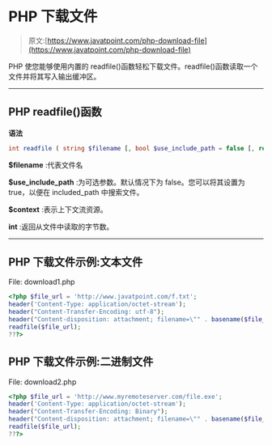 # PHP 下载文件

> 原文:[https://www.javatpoint.com/php-download-file](https://www.javatpoint.com/php-download-file)

PHP 使您能够使用内置的 readfile()函数轻松下载文件。readfile()函数读取一个文件并将其写入输出缓冲区。

* * *

## PHP readfile()函数

**语法**

```php
int readfile ( string $filename [, bool $use_include_path = false [, resource $context ]] )

```

**$filename** :代表文件名

**$use_include_path** :为可选参数。默认情况下为 false。您可以将其设置为 true，以便在 included_path 中搜索文件。

**$context** :表示上下文流资源。

**int** :返回从文件中读取的字节数。

* * *

## PHP 下载文件示例:文本文件

File: download1.php

```php
<?php $file_url = 'http://www.javatpoint.com/f.txt';
header('Content-Type: application/octet-stream');
header("Content-Transfer-Encoding: utf-8"); 
header("Content-disposition: attachment; filename=\"" . basename($file_url) . "\""); 
readfile($file_url);
???>

```

## PHP 下载文件示例:二进制文件

File: download2.php

```php
<?php $file_url = 'http://www.myremoteserver.com/file.exe';
header('Content-Type: application/octet-stream');
header("Content-Transfer-Encoding: Binary"); 
header("Content-disposition: attachment; filename=\"" . basename($file_url) . "\""); 
readfile($file_url);
???>

```